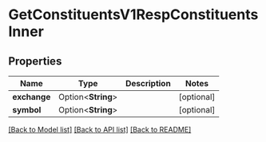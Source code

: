 # GetConstituentsV1RespConstituentsInner

## Properties

Name | Type | Description | Notes
------------ | ------------- | ------------- | -------------
**exchange** | Option<**String**> |  | [optional]
**symbol** | Option<**String**> |  | [optional]

[[Back to Model list]](../README.md#documentation-for-models) [[Back to API list]](../README.md#documentation-for-api-endpoints) [[Back to README]](../README.md)


